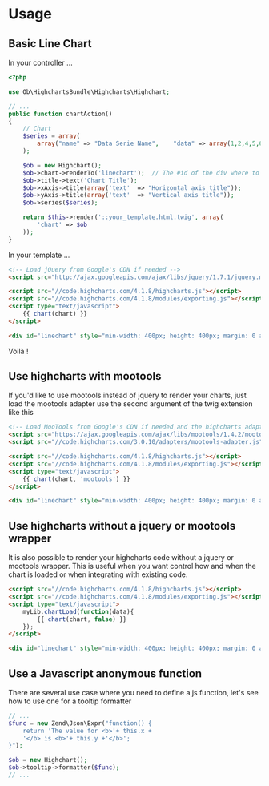 # Usage


## Basic Line Chart

In your controller ...

``` php
<?php

use Ob\HighchartsBundle\Highcharts\Highchart;

// ...
public function chartAction()
{
    // Chart
    $series = array(
        array("name" => "Data Serie Name",    "data" => array(1,2,4,5,6,3,8))
    );

    $ob = new Highchart();
    $ob->chart->renderTo('linechart');  // The #id of the div where to render the chart
    $ob->title->text('Chart Title');
    $ob->xAxis->title(array('text'  => "Horizontal axis title"));
    $ob->yAxis->title(array('text'  => "Vertical axis title"));
    $ob->series($series);

    return $this->render('::your_template.html.twig', array(
        'chart' => $ob
    ));
}
```

In your template ...

``` html
<!-- Load jQuery from Google's CDN if needed -->
<script src="http://ajax.googleapis.com/ajax/libs/jquery/1.7.1/jquery.min.js" type="text/javascript"></script>

<script src="//code.highcharts.com/4.1.8/highcharts.js"></script>
<script src="//code.highcharts.com/4.1.8/modules/exporting.js"></script>
<script type="text/javascript">
    {{ chart(chart) }}
</script>

<div id="linechart" style="min-width: 400px; height: 400px; margin: 0 auto"></div>
```

Voilà !


## Use highcharts with mootools

If you'd like to use mootools instead of jquery to render your charts, just load the mootools adapter use the second
argument of the twig extension like this

``` html
<!-- Load MooTools from Google's CDN if needed and the highcharts adapter -->
<script src="https://ajax.googleapis.com/ajax/libs/mootools/1.4.2/mootools-yui-compressed.js" type="text/javascript"></script>
<script src="//code.highcharts.com/3.0.10/adapters/mootools-adapter.js" type="text/javascript"></script>

<script src="//code.highcharts.com/4.1.8/highcharts.js"></script>
<script src="//code.highcharts.com/4.1.8/modules/exporting.js"></script>
<script type="text/javascript">
    {{ chart(chart, 'mootools') }}
</script>

<div id="linechart" style="min-width: 400px; height: 400px; margin: 0 auto"></div>
```


## Use highcharts without a jquery or mootools wrapper

It is also possible to render your highcharts code without a jquery or mootools wrapper. This is useful when you want
control how and when the chart is loaded or when integrating with existing code.

``` html
<script src="//code.highcharts.com/4.1.8/highcharts.js"></script>
<script src="//code.highcharts.com/4.1.8/modules/exporting.js"></script>
<script type="text/javascript">
    myLib.chartLoad(function(data){
        {{ chart(chart, false) }}
    });
</script>

<div id="linechart" style="min-width: 400px; height: 400px; margin: 0 auto"></div>
```


## Use a Javascript anonymous function

There are several use case where you need to define a js function, let's see how to use one for a tooltip formatter

``` php
// ...
$func = new Zend\Json\Expr("function() {
    return 'The value for <b>'+ this.x +
    '</b> is <b>'+ this.y +'</b>';
}");

$ob = new Highchart();
$ob->tooltip->formatter($func);
// ...
```
